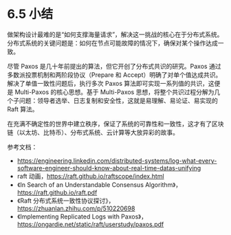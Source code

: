 # 6.5 小结

做架构设计最难的是“如何支撑海量请求”，解决这一挑战的核心在于分布式系统。分布式系统的关键问题是：如何在节点可能故障的情况下，确保对某个操作达成一致。

尽管 Paxos 是几十年前提出的算法，但它开创了分布式共识的研究。Paxos 通过多数派投票机制和两阶段协议（Prepare 和 Accept）明确了对单个值达成共识。解决了单值一致性问题后，执行多次 Paxos 算法即可实现一系列值的共识，这便是 Multi-Paxos 的核心思想。基于 Multi-Paxos 思想，将整个共识过程分解为几个子问题：领导者选举、日志复制和安全性，这就是易理解、易论证、易实现的 Raft 算法。


在充满不确定性的世界中建立秩序，保证了系统的可靠性和一致性，这才有了区块链（以太坊、比特币）、分布式系统、云计算等大放异彩的故事。



参考文档：
- https://engineering.linkedin.com/distributed-systems/log-what-every-software-engineer-should-know-about-real-time-datas-unifying
- raft 动画，https://raft.github.io/raftscope/index.html
- 《In Search of an Understandable Consensus Algorithm》，https://raft.github.io/raft.pdf
- 《Raft 分布式系统一致性协议探讨》，https://zhuanlan.zhihu.com/p/510220698
- 《Implementing Replicated Logs
with Paxos》，https://ongardie.net/static/raft/userstudy/paxos.pdf